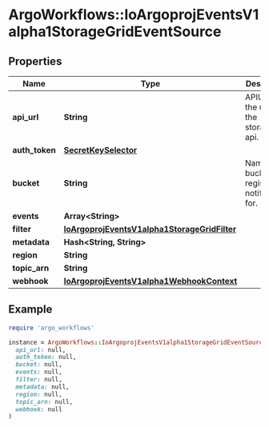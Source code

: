 # ArgoWorkflows::IoArgoprojEventsV1alpha1StorageGridEventSource

## Properties

| Name | Type | Description | Notes |
| ---- | ---- | ----------- | ----- |
| **api_url** | **String** | APIURL is the url of the storagegrid api. | [optional] |
| **auth_token** | [**SecretKeySelector**](SecretKeySelector.md) |  | [optional] |
| **bucket** | **String** | Name of the bucket to register notifications for. | [optional] |
| **events** | **Array&lt;String&gt;** |  | [optional] |
| **filter** | [**IoArgoprojEventsV1alpha1StorageGridFilter**](IoArgoprojEventsV1alpha1StorageGridFilter.md) |  | [optional] |
| **metadata** | **Hash&lt;String, String&gt;** |  | [optional] |
| **region** | **String** |  | [optional] |
| **topic_arn** | **String** |  | [optional] |
| **webhook** | [**IoArgoprojEventsV1alpha1WebhookContext**](IoArgoprojEventsV1alpha1WebhookContext.md) |  | [optional] |

## Example

```ruby
require 'argo_workflows'

instance = ArgoWorkflows::IoArgoprojEventsV1alpha1StorageGridEventSource.new(
  api_url: null,
  auth_token: null,
  bucket: null,
  events: null,
  filter: null,
  metadata: null,
  region: null,
  topic_arn: null,
  webhook: null
)
```


